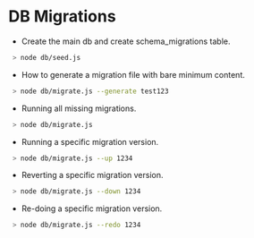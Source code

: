 # DB Migrations

* Create the main db and create schema_migrations table.
```sh
 > node db/seed.js
```

* How to generate a migration file with bare minimum content.
```sh
 > node db/migrate.js --generate test123
```

* Running all missing migrations.
```sh
 > node db/migrate.js
```

* Running a specific migration version.
```sh
 > node db/migrate.js --up 1234
```

* Reverting a specific migration version.
```sh
 > node db/migrate.js --down 1234
```

* Re-doing a specific migration version.
```sh
 > node db/migrate.js --redo 1234
```